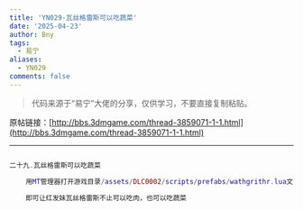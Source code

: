 ```yaml
---
title: 'YN029-瓦丝格雷斯可以吃蔬菜'
date: '2025-04-23'
author: Bny
tags:
  - 易宁
aliases:
  - YN029
comments: false
---
```


> 代码来源于“易宁”大佬的分享，仅供学习，不要直接复制粘贴。

原帖链接：[http://bbs.3dmgame.com/thread-3859071-1-1.html](http://bbs.3dmgame.com/thread-3859071-1-1.html)

---

```lua  

二十九.瓦丝格雷斯可以吃蔬菜	用MT管理器打开游戏目录/assets/DLC0002/scripts/prefabs/wathgrithr.lua文件，将inst.components.eater:SetCarnivore(true)替换为--inst.components.eater:SetCarnivore(true)	即可让红发妹瓦丝格雷斯不止可以吃肉，也可以吃蔬菜

```  

